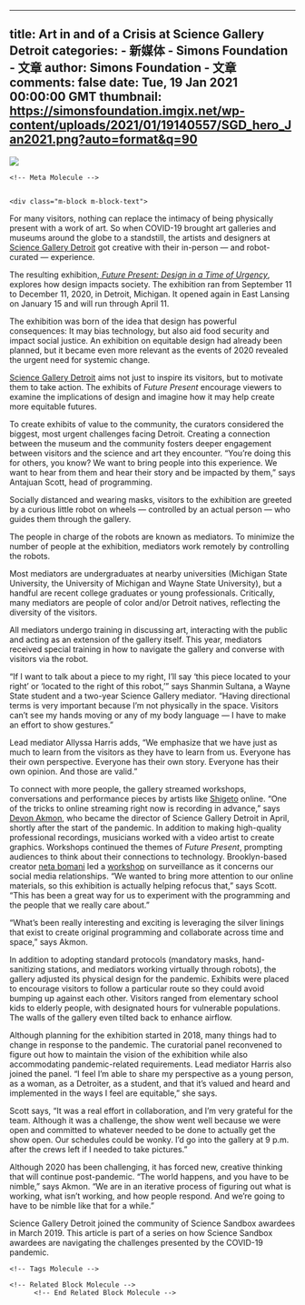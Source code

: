 
---
title: Art in and of a Crisis at Science Gallery Detroit
categories: 
    - 新媒体
    - Simons Foundation - 文章
author: Simons Foundation - 文章
comments: false
date: Tue, 19 Jan 2021 00:00:00 GMT
thumbnail: https://simonsfoundation.imgix.net/wp-content/uploads/2021/01/19140557/SGD_hero_Jan2021.png?auto=format&q=90
---

<div>   
<img src="https://simonsfoundation.imgix.net/wp-content/uploads/2021/01/19140557/SGD_hero_Jan2021.png?auto=format&q=90" referrerpolicy="no-referrer">
    
    <!-- Meta Molecule -->

      
    <div class="m-block m-block-text">
  <p>For many visitors, nothing can replace the intimacy of being physically present with a work of art. So when COVID-19 brought art galleries and museums around the globe to a standstill, the artists and designers at <a href="https://detroit.sciencegallery.com/" rel="noopener" target="_blank">Science Gallery Detroit</a> got creative with their in-person — and robot-curated — experience.</p>
<p>The resulting exhibition,<a href="https://detroit.sciencegallery.com/futurepresent" rel="noopener" target="_blank"> <em>Future Present: Design in a Time of Urgency</em></a>, explores how design impacts society. The exhibition ran from September 11 to December 11, 2020, in Detroit, Michigan. It opened again in East Lansing on January 15 and will run through April 11.</p>
<p>The exhibition was born of the idea that design has powerful consequences: It may bias technology, but also aid food security and impact social justice. An exhibition on equitable design had already been planned, but it became even more relevant as the events of 2020 revealed the urgent need for systemic change.</p>
<p><a href="https://detroit.sciencegallery.com/mediators" rel="noopener" target="_blank">Science Gallery Detroit</a> aims not just to inspire its visitors, but to motivate them to take action. The exhibits of <em>Future Present</em> encourage viewers to examine the implications of design and imagine how it may help create more equitable futures.</p>
<p>To create exhibits of value to the community, the curators considered the biggest, most urgent challenges facing Detroit. Creating a connection between the museum and the community fosters deeper engagement between visitors and the science and art they encounter. “You’re doing this for others, you know? We want to bring people into this experience. We want to hear from them and hear their story and be impacted by them,” says Antajuan Scott, head of programming. </p>
<p>Socially distanced and wearing masks, visitors to the exhibition are greeted by a curious little robot on wheels — controlled by an actual person — who guides them through the gallery. </p>
<p>The people in charge of the robots are known as mediators. To minimize the number of people at the exhibition, mediators work remotely by controlling the robots. </p>
<p>Most mediators are undergraduates at nearby universities (Michigan State University, the University of Michigan and Wayne State University), but a handful are recent college graduates or young professionals. Critically, many mediators are people of color and/or Detroit natives, reflecting the diversity of the visitors.</p>
<p>All mediators undergo training in discussing art, interacting with the public and acting as an extension of the gallery itself. This year, mediators received special training in how to navigate the gallery and converse with visitors via the robot. </p>
<p>“If I want to talk about a piece to my right, I’ll say ‘this piece located to your right’ or ‘located to the right of this robot,’” says Shanmin Sultana, a Wayne State student and a two-year Science Gallery mediator. “Having directional terms is very important because I’m not physically in the space. Visitors can’t see my hands moving or any of my body language — I have to make an effort to show gestures.” </p>
<p>Lead mediator Allyssa Harris adds, “We emphasize that we have just as much to learn from the visitors as they have to learn from us. Everyone has their own perspective. Everyone has their own story. Everyone has their own opinion. And those are valid.”</p>
<p>To connect with more people, the gallery streamed workshops, conversations and performance pieces by artists like <a href="https://www.shigeto.live/" rel="noopener" target="_blank">Shigeto</a> online. “One of the tricks to online streaming right now is recording in advance,” says <a href="https://detroit.sciencegallery.com/news/devon-akmon-named-science-gallery-detroit-director?rq=devon" rel="noopener" target="_blank">Devon Akmon</a>, who became the director of Science Gallery Detroit in April, shortly after the start of the pandemic. In addition to making high-quality professional recordings, musicians worked with a video artist to create graphics. Workshops continued the themes of <em>Future Present</em>, prompting audiences to think about their connections to technology. Brooklyn-based creator <a href="http://www.netabomani.com/" rel="noopener" target="_blank">neta bomani</a> led a <a href="https://detroit.sciencegallery.com/events/asynchronous-zine-making-a-workshop-with-neta-bomani" rel="noopener" target="_blank">workshop</a> on surveillance as it concerns our social media relationships. “We wanted to bring more attention to our online materials, so this exhibition is actually helping refocus that,” says Scott. “This has been a great way for us to experiment with the programming and the people that we really care about.”</p>
<p>“What’s been really interesting and exciting is leveraging the silver linings that exist to create original programming and collaborate across time and space,” says Akmon.</p>
<p>In addition to adopting standard protocols (mandatory masks, hand-sanitizing stations, and mediators working virtually through robots), the gallery adjusted its physical design for the pandemic. Exhibits were placed to encourage visitors to follow a particular route so they could avoid bumping up against each other. Visitors ranged from elementary school kids to elderly people, with designated hours for vulnerable populations. The walls of the gallery even tilted back to enhance airflow.</p>
<p>Although planning for the exhibition started in 2018, many things had to change in response to the pandemic. The curatorial panel reconvened to figure out how to maintain the vision of the exhibition while also accommodating pandemic-related requirements. Lead mediator Harris also joined the panel. “I feel I’m able to share my perspective as a young person, as a woman, as a Detroiter, as a student, and that it’s valued and heard and implemented in the ways I feel are equitable,” she says.</p>
<p>Scott says, “It was a real effort in collaboration, and I’m very grateful for the team. Although it was a challenge, the show went well because we were open and committed to whatever needed to be done to actually get the show open. Our schedules could be wonky. I’d go into the gallery at 9 p.m. after the crews left if I needed to take pictures.”</p>
<p>Although 2020 has been challenging, it has forced new, creative thinking that will continue post-pandemic. “The world happens, and you have to be nimble,” says Akmon. “We are in an iterative process of figuring out what is working, what isn’t working, and how people respond. And we’re going to have to be nimble like that for a while.”</p>
<p>Science Gallery Detroit joined the community of Science Sandbox awardees in March 2019. This article is part of a series on how Science Sandbox awardees are navigating the challenges presented by the COVID-19 pandemic.</p>
</div>


    <!-- Tags Molecule -->
<!-- End Tags Molecule -->

    <!-- Related Block Molecule -->
          <!-- End Related Block Molecule -->
    
</div>
            